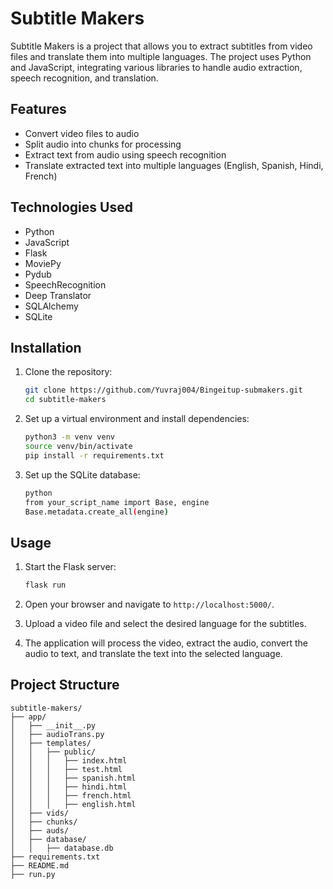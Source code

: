 # Subtitle Makers

Subtitle Makers is a project that allows you to extract subtitles from video files and translate them into multiple languages. The project uses Python and JavaScript, integrating various libraries to handle audio extraction, speech recognition, and translation.

## Features

- Convert video files to audio
- Split audio into chunks for processing
- Extract text from audio using speech recognition
- Translate extracted text into multiple languages (English, Spanish, Hindi, French)

## Technologies Used

- Python
- JavaScript
- Flask
- MoviePy
- Pydub
- SpeechRecognition
- Deep Translator
- SQLAlchemy
- SQLite

## Installation

1. Clone the repository:
    ```bash
    git clone https://github.com/Yuvraj004/Bingeitup-submakers.git
    cd subtitle-makers
    ```

2. Set up a virtual environment and install dependencies:
    ```bash
    python3 -m venv venv
    source venv/bin/activate
    pip install -r requirements.txt
    ```

3. Set up the SQLite database:
    ```bash
    python
    from your_script_name import Base, engine
    Base.metadata.create_all(engine)
    ```

## Usage

1. Start the Flask server:
    ```bash
    flask run
    ```

2. Open your browser and navigate to `http://localhost:5000/`.

3. Upload a video file and select the desired language for the subtitles.

4. The application will process the video, extract the audio, convert the audio to text, and translate the text into the selected language.

## Project Structure

```plaintext
subtitle-makers/
├── app/
│   ├── __init__.py
│   ├── audioTrans.py
│   ├── templates/
│   │   ├── public/
│   │   │   ├── index.html
│   │   │   ├── test.html
│   │   │   ├── spanish.html
│   │   │   ├── hindi.html
│   │   │   ├── french.html
│   │   │   ├── english.html
│   ├── vids/
│   ├── chunks/
│   ├── auds/
│   ├── database/
│   │   ├── database.db
├── requirements.txt
├── README.md
├── run.py
